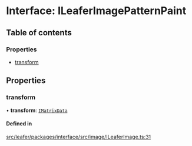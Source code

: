# Interface: ILeaferImagePatternPaint

## Table of contents

### Properties

- [transform](ILeaferImagePatternPaint.md#transform)

## Properties

### transform

• **transform**: [`IMatrixData`](IMatrixData.md)

#### Defined in

[src/leafer/packages/interface/src/image/ILeaferImage.ts:31](https://github.com/leaferjs/leafer/blob/e3d29379fa30ec6414b4ee45872fc9fd9c3f2178/packages/interface/src/image/ILeaferImage.ts#L31)
